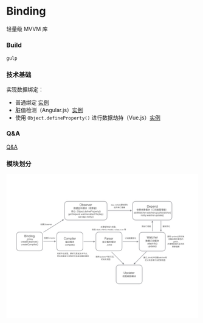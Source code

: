 # Binding

轻量级 MVVM 库

### Build

```
gulp
```

### 技术基础

实现数据绑定：

- 普通绑定 [实例](example/ancient-binding.html)
- 脏值检测（Angular.js）[实例](example/dirty-check-binding.html)
- 使用 `Object.defineProperty()` 进行数据劫持（Vue.js）[实例](example/hijack-binding.html)

### Q&A  

[Q&A](QA.md)          
            
### 模块划分

![binding](bind.jpeg)









